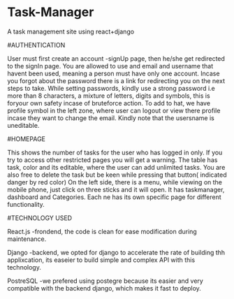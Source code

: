 # Task-Manager
A task management site using react+django

#AUTHENTICATION

User must first create an account -signUp page, then he/she get redirected to the signIn page.
You are allowed to use and email and username that havent been used, meaning a person must have only one account.
Incase you forgot about the password there is a link for redirecting you on the next steps to take.
While setting passwords, kindly use a strong password i.e more than 8 characters, a mixture of letters, digits and symbols, this is foryour own safety incase of bruteforce action.
To add to hat, we have profile symbol in the left zone, where user can logout or view there profile incase they want to change the email. Kindly note that the usersname is uneditable.

#HOMEPAGE

This shows the number of tasks for the user who has logged in only. If you try to access other restricted pages you will get a warning.
The table has task, color and its editable, where the user can add unlimited tasks. You are also free to delete the task but be keen while pressing that button( indicated danger by red color)
On the left side, there is a menu, while viewing on the mobile phone, just click on three sticks and it will open. It has taskmanager, dashboard  and Categories. Each ne has its own specific page for different functionality.

#TECHNOLOGY USED

React.js  -frondend, the code is clean for ease modification during maintenance.

Django    -backend, we opted for django to accelerate the rate of building thh applixcation, its easeier to build simple and complex API with this technology.

PostreSQL -we prefered using postegre because its easier and very compatible with the backend django, which  makes it fast to deploy.
